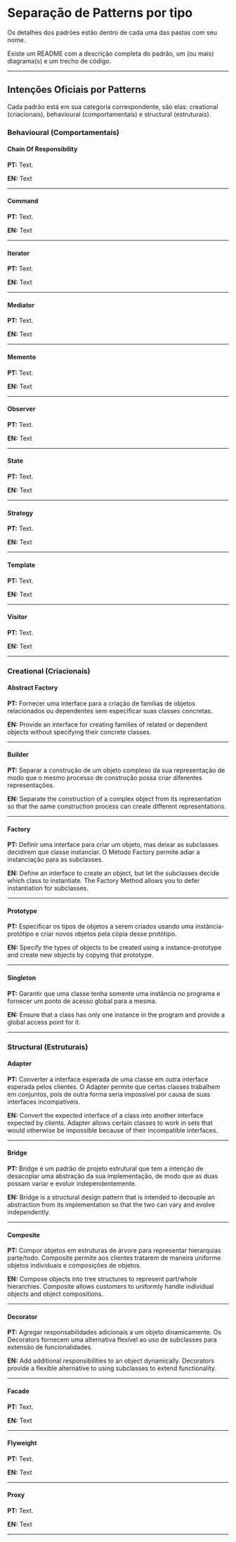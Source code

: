 # Separação de Patterns por tipo

Os detalhes dos padrões estão dentro de cada uma das pastas com seu nome.

Existe um README com a descrição completa do padrão, um (ou mais) diagrama(s) e um trecho de código.

***

## Intenções Oficiais por Patterns

Cada padrão está em sua categoria correspondente, são elas: creational (criacionais), behavioural (comportamentais) e structural (estruturais).

### Behavioural (Comportamentais)

#### Chain Of Responsibility

**PT:** Text.

**EN:** Text

***

#### Command

**PT:** Text.

**EN:** Text

***

#### Iterator

**PT:** Text.

**EN:** Text

***

#### Mediator

**PT:** Text.

**EN:** Text

***

#### Memento

**PT:** Text.

**EN:** Text

***

#### Observer

**PT:** Text.

**EN:** Text

***

#### State

**PT:** Text.

**EN:** Text

***

#### Strategy

**PT:** Text.

**EN:** Text

***

#### Template

**PT:** Text.

**EN:** Text

***

#### Visitor

**PT:** Text.

**EN:** Text

***

### Creational (Criacionais)

#### Abstract Factory

**PT:** Fornecer uma interface para a criação de famílias de objetos relacionados ou dependentes sem especificar suas classes concretas.

**EN:** Provide an interface for creating families of related or dependent objects without specifying their concrete classes.

***

#### Builder

**PT:** Separar a construção de um objeto complexo da sua representação de modo que o mesmo processo de construção possa criar diferentes representações.

**EN:** Separate the construction of a complex object from its representation so that the same construction process can create different representations.

***

#### Factory

**PT:** Definir uma interface para criar um objeto, mas deixar as subclasses decidirem que classe instanciar. O Método Factory permite adiar a instanciação para as subclasses.

**EN:** Define an interface to create an object, but let the subclasses decide which class to instantiate. The Factory Method allows you to defer instantiation for subclasses.

***

#### Prototype

**PT:** Especificar os tipos de objetos a serem criados usando uma instância-protótipo e criar novos objetos pela cópia desse protótipo.

**EN:** Specify the types of objects to be created using a instance-prototype and create new objects by copying that prototype.

***

#### Singleton

**PT:** Garantir que uma classe tenha somente uma instância no programa e fornecer um ponto de acesso global para a mesma.

**EN:** Ensure that a class has only one instance in the program and provide a global access point for it.

***

### Structural (Estruturais)

#### Adapter

**PT:** Converter a interface esperada de uma classe em outra interface esperada pelos clientes. O Adapter permite que certas classes trabalhem em conjuntos, pois de outra forma seria impossível por causa de suas interfaces incompatíveis.

**EN:** Convert the expected interface of a class into another interface expected by clients. Adapter allows certain classes to work in sets that would otherwise be impossible because of their incompatible interfaces.

***

#### Bridge

**PT:** Bridge é um padrão de projeto estrutural que tem a intenção de desacoplar uma abstração da sua implementação, de modo que as duas possam variar e evoluir independentemente.

**EN:** Bridge is a structural design pattern that is intended to decouple an abstraction from its implementation so that the two can vary and evolve independently.

***

#### Composite

**PT:** Compor objetos em estruturas de árvore para representar hierarquias parte/todo. Composite permite aos clientes tratarem de maneira uniforme objetos individuais e composições de objetos.

**EN:** Compose objects into tree structures to represent part/whole hierarchies. Composite allows customers to uniformly handle individual objects and object compositions.

***

#### Decorator

**PT:** Agregar responsabilidades adicionais a um objeto dinamicamente. Os Decorators fornecem uma alternativa flexível ao uso de subclasses para extensão de funcionalidades.

**EN:** Add additional responsibilities to an object dynamically. Decorators provide a flexible alternative to using subclasses to extend functionality.

***

#### Facade

**PT:** Text.

**EN:** Text

***

#### Flyweight

**PT:** Text.

**EN:** Text

***

#### Proxy

**PT:** Text.

**EN:** Text

***
